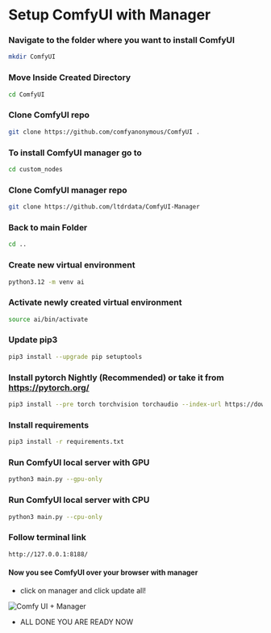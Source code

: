 # Setup ComfyUI with Manager

### Navigate to the folder where you want to install ComfyUI
```bash
mkdir ComfyUI
```

### Move Inside Created Directory
```bash
cd ComfyUI
```

### Clone ComfyUI repo
```bash
git clone https://github.com/comfyanonymous/ComfyUI .
```

### To install ComfyUI manager go to
```bash
cd custom_nodes
```

### Clone ComfyUI manager repo
```bash
git clone https://github.com/ltdrdata/ComfyUI-Manager
```

### Back to main Folder
```bash
cd ..
````

### Create new virtual environment
```bash
python3.12 -m venv ai
```

### Activate newly created virtual environment
```bash
source ai/bin/activate
```

### Update pip3
```bash
pip3 install --upgrade pip setuptools
```

### Install pytorch Nightly (Recommended) or take it from https://pytorch.org/
```bash
pip3 install --pre torch torchvision torchaudio --index-url https://download.pytorch.org/whl/nightly/cpu
```

### Install requirements
```bash
pip3 install -r requirements.txt
```

### Run ComfyUI local server with GPU
```bash
python3 main.py --gpu-only
```

### Run ComfyUI local server with CPU
```bash
python3 main.py --cpu-only
```

### Follow terminal link
```bash
http://127.0.0.1:8188/
```

#### Now you see ComfyUI over your browser with manager
- click on manager and click update all!

![Comfy UI + Manager](https://github.com/user-attachments/assets/5b780065-c578-4237-b55e-b9833b72ab2f)


- ALL DONE YOU ARE READY NOW
